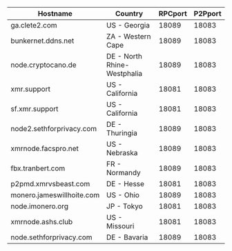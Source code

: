 Hostname | Country | RPCport | P2Pport
--- | --- | --- | ---
ga.clete2.com | US - Georgia | 18089 | 18083
bunkernet.ddns.net | ZA - Western Cape | 18089 | 18083
node.cryptocano.de | DE - North Rhine-Westphalia | 18089 | 18083
xmr.support | US - California | 18081 | 18083
sf.xmr.support | US - California | 18081 | 18083
node2.sethforprivacy.com | DE - Thuringia | 18089 | 18083
xmrnode.facspro.net | US - Nebraska | 18089 | 18083
fbx.tranbert.com | FR - Normandy | 18089 | 18083
p2pmd.xmrvsbeast.com | DE - Hesse | 18081 | 18083
monero.jameswillhoite.com | US - Ohio | 18089 | 18083
node.imonero.org | JP - Tokyo | 18081 | 18083
xmrnode.ashs.club | US - Missouri | 18081 | 18083
node.sethforprivacy.com | DE - Bavaria | 18089 | 18083
